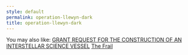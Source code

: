 ```yaml
---
style: default
permalink: operation-llewyn-dark
title: operation-llewyn-dark
---
```

You may also like:
[GRANT REQUEST FOR THE CONSTRUCTION OF AN INTERSTELLAR SCIENCE VESSEL](http://scp-wiki.net/grant-request-for-the-construction-of-an-interstellar-scienc)
[The Frail](http://scp-wiki.net/the-frail)